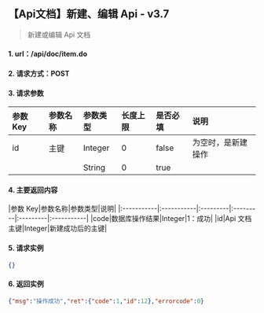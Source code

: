 ## 【Api文档】新建、编辑 Api - v3.7
> 新建或编辑 Api 文档

#### 1. url：/api/doc/item.do

#### 2. 请求方式：POST

#### 3. 请求参数
|参数 Key|参数名称|参数类型|长度上限|是否必填|说明|
|:-----------|:-----------|:---------|:---------|:---------|:-----------|
|id|主键|Integer|0|false|为空时，是新建操作|
|||String|0|true||

#### 4. 主要返回内容
|参数 Key|参数名称|参数类型|说明|
|:-----------|:-----------|:---------|:---------|:---------|:-----------|
|code|数据库操作结果|Integer|1：成功|
|id|Api 文档主键|Integer|新建成功后的主键|


#### 5. 请求实例
```JSON
{}
```

#### 6. 返回实例
```JSON
{"msg":"操作成功","ret":{"code":1,"id":12},"errorcode":0}
```

